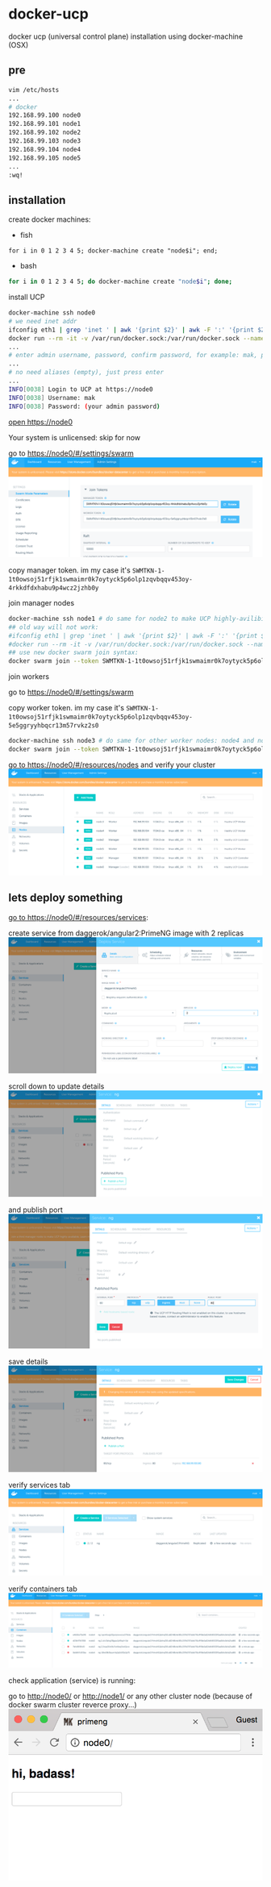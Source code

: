 # docker-ucp

docker ucp (universal control plane) installation using docker-machine (OSX)

## pre

```bash
vim /etc/hosts
...
# docker
192.168.99.100 node0
192.168.99.101 node1
192.168.99.102 node2
192.168.99.103 node3
192.168.99.104 node4
192.168.99.105 node5
...
:wq!
```

## installation

create docker machines:
- fish
```fish
for i in 0 1 2 3 4 5; docker-machine create "node$i"; end;
```
- bash
```bash
for i in 0 1 2 3 4 5; do docker-machine create "node$i"; done;
```

install UCP

```bash
docker-machine ssh node0
# we need inet addr
ifconfig eth1 | grep 'inet ' | awk '{print $2}' | awk -F ':' '{print $2}' # 192.168.99.100
docker run --rm -it -v /var/run/docker.sock:/var/run/docker.sock --name ucp docker/ucp install -i --swarm-port 3376 --host-address 192.168.99.100
...
# enter admin username, password, confirm password, for example: mak, password12345678, password12345678
...
# no need aliases (empty), just press enter
...
INFO[0038] Login to UCP at https://node0
INFO[0038] Username: mak
INFO[0038] Password: (your admin password)
```

[open https://node0](https://node0)

Your system is unlicensed: skip for now

go to [https://node0/#/settings/swarm](https://node0/#/settings/swarm)
![UCP nodes](assets/0-join-tokens.png)

copy manager token. im my case it's
`SWMTKN-1-1t0owsoj51rfjk1swmaimr0k7oytyck5p6olp1zqvbqqv453oy-4rkkdfdxhabu9p4wcz2jzhb0y`

join manager nodes

```bash
docker-machine ssh node1 # do same for node2 to make UCP highly-avilibility
## old way will not work:
#ifconfig eth1 | grep 'inet ' | awk '{print $2}' | awk -F ':' '{print $2}' # 192.168.99.102
#docker run --rm -it -v /var/run/docker.sock:/var/run/docker.sock --name ucp docker/ucp join -i --host-address 192.168.99.101
## use new docker swarm join syntax:
docker swarm join --token SWMTKN-1-1t0owsoj51rfjk1swmaimr0k7oytyck5p6olp1zqvbqqv453oy-4rkkdfdxhabu9p4wcz2jzhb0y 192.168.99.100
```

join workers

go to [https://node0/#/settings/swarm](https://node0/#/settings/swarm)

copy worker token. im my case it's
`SWMTKN-1-1t0owsoj51rfjk1swmaimr0k7oytyck5p6olp1zqvbqqv453oy-5e5ggryyhbqcr13m57rvkz2s0`

```bash
docker-machine ssh node3 # do same for other worker nodes: node4 and node5
docker swarm join --token SWMTKN-1-1t0owsoj51rfjk1swmaimr0k7oytyck5p6olp1zqvbqqv453oy-5e5ggryyhbqcr13m57rvkz2s0 192.168.99.100
```

[go to https://node0/#/resources/nodes](https://node0/#/resources/nodes) and verify your cluster
![UCP nodes](assets/1-ucp-nodes.png)

## lets deploy something

[go to https://node0/#/resources/services](https://node0/#/resources/services/wizard):

create service from daggerok/angular2:PrimeNG image with 2 replicas
![create UCP service](assets/2-service-create.png)

scroll down to update details
![edit UPC service](assets/3-edit-service.png)

and publish port
![UCP service details](assets/4-publish-port.png)

save details
![UCP service details](assets/5-save-details.png)

verify services tab
![UPC services list](assets/6-verify-services.png)

verify containers tab
![UPC containers list](assets/7-verify-containers.png)

check application (service) is running:

go to [http://node0/](http://node0/) or [http://node1/](http://node1/) or any other cluster node (because of docker swarm cluster reverce proxy...)
![UPC containers list](assets/8-badass.png)
